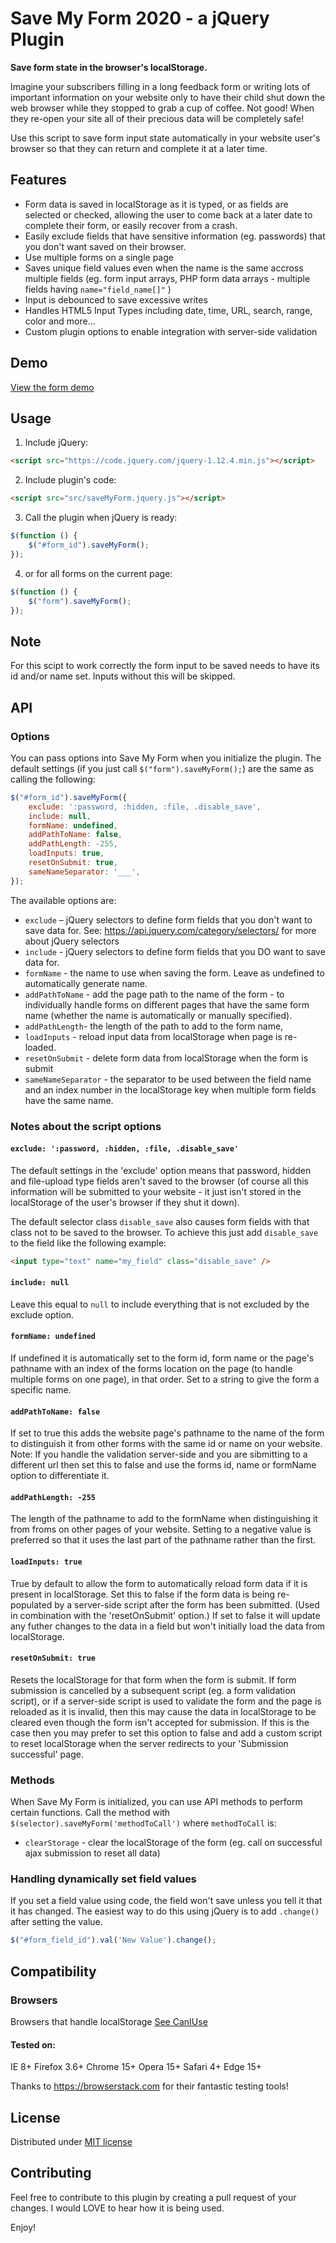 # Save My Form 2020 - a jQuery Plugin

**Save form state in the browser's localStorage.**

Imagine your subscribers filling in a long feedback form or writing lots of important information on your website only to have their child shut down the web browser while they stopped to grab a cup of coffee. Not good! When they re-open your site all of their precious data will be completely safe!

Use this script to save form input state automatically in your website user's browser so that they can return and complete it at a later time.

## Features

* Form data is saved in localStorage as it is typed, or as fields are selected or checked, allowing the user to come back at a later date to complete their form, or easily recover from a crash.
* Easily exclude fields that have sensitive information (eg. passwords) that you don't want saved on their browser.
* Use multiple forms on a single page
* Saves unique field values even when the name is the same accross multiple fields (eg. form input arrays, PHP form data arrays - multiple fields having `name="field_name[]"` )
* Input is debounced to save excessive writes
* Handles HTML5 Input Types including date, time, URL, search, range, color and more...
* Custom plugin options to enable integration with server-side validation

## Demo

[View the form demo](https://www.pauljones.co.nz/github/saveMyForm.jquery/demo/index.html)

## Usage

1. Include jQuery:

``` html
<script src="https://code.jquery.com/jquery-1.12.4.min.js"></script>
```

2. Include plugin's code:

``` html
<script src="src/saveMyForm.jquery.js"></script>
```

3. Call the plugin when jQuery is ready:

``` javascript
$(function () {
	$("#form_id").saveMyForm();
});
```

4. or for all forms on the current page:

``` javascript
$(function () {
	$("form").saveMyForm();
});
```

## Note

For this scipt to work correctly the form input to be saved needs to have its id and/or name set. Inputs without this will be skipped.

## API

### Options

You can pass options into Save My Form when you initialize the plugin. The default settings (if you just call `$("form").saveMyForm();`) are the same as calling the following:

``` javascript
$("#form_id").saveMyForm({
	exclude: ':password, :hidden, :file, .disable_save',
	include: null,
	formName: undefined,
	addPathToName: false,
	addPathLength: -255,
	loadInputs: true,
	resetOnSubmit: true,
	sameNameSeparator: '___',
});
```

The available options are:
* `exclude` – jQuery selectors to define form fields that you don't want to save data for. See: https://api.jquery.com/category/selectors/ for more about jQuery selectors
* `include` - jQuery selectors to define form fields that you DO want to save data for. 
* `formName` - the name to use when saving the form. Leave as undefined to automatically generate name.
* `addPathToName` - add the page path to the name of the form - to individually handle forms on different pages that have the same form name (whether the name is automatically or manually specified).
* `addPathLength`- the length of the path to add to the form name,
* `loadInputs` - reload input data from localStorage when page is re-loaded. 
* `resetOnSubmit` - delete form data from localStorage when the form is submit 
* `sameNameSeparator` - the separator to be used between the field name and an index number in the localStorage key when multiple form fields have the same name.

### Notes about the script options

#### `exclude: ':password, :hidden, :file, .disable_save'`

The default settings in the 'exclude' option means that password, hidden and file-upload type fields aren't saved to the browser (of course all this information will be submitted to your website - it just isn't stored in the localStorage of the user's browser if they shut it down). 

The default selector class `disable_save` also causes form fields with that class not to be saved to the browser. To achieve this just add `disable_save` to the field like the following example:

``` html
<input type="text" name="my_field" class="disable_save" />
```

#### `include: null`

Leave this equal to `null` to include everything that is not excluded by the exclude option.

#### `formName: undefined`

If undefined it is automatically set to the form id, form name or the page's pathname with an index of the forms location on the page (to handle multiple forms on one page), in that order. Set to a string to give the form a specific name.

#### `addPathToName: false`

If set to true this adds the website page's pathname to the name of the form to distinguish it from other forms with the same id or name on your website. Note: If you handle the validation server-side and you are sibmitting to a different url then set this to false and use the forms id, name or formName option to differentiate it.

#### `addPathLength: -255`

The length of the pathname to add to the formName when distinguishing it from froms on other pages of your website. Setting to a negative value is preferred so that it uses the last part of the pathname rather than the first.

#### `loadInputs: true`

True by default to allow the form to automatically reload form data if it is present in localStorage. Set this to false if the form data is being re-populated by a server-side script after the form has been submitted. (Used in combination with the 'resetOnSubmit' option.) If set to false it will update any futher changes to the data in a field but won't initially load the data from localStorage.

#### `resetOnSubmit: true`

Resets the localStorage for that form when the form is submit. If form submission is cancelled by a subsequent script (eg. a form validation script), or if a server-side script is used to validate the form and the page is reloaded as it is invalid, then this may cause the data in localStorage to be cleared even though the form isn't accepted for submission. If this is the case then you may prefer to set this option to false and add a custom script to reset localStorage when the server redirects to your 'Submission successful' page.

### Methods

When Save My Form is initialized, you can use API methods to perform certain functions. Call the method with `$(selector).saveMyForm('methodToCall')` where `methodToCall` is:

* `clearStorage` - clear the localStorage of the form (eg. call on successful ajax submission to reset all data)

### Handling dynamically set field values

If you set a field value using code, the field won't save unless you tell it that it has changed. The easiest way to do this using jQuery is to add `.change()` after setting the value.

``` javascript
$("#form_field_id").val('New Value').change();
```

## Compatibility

### Browsers

Browsers that handle localStorage [See CanIUse](https://caniuse.com/#search=localStorage)

#### Tested on:
IE 8+
Firefox 3.6+
Chrome 15+
Opera 15+
Safari 4+
Edge 15+

Thanks to https://browserstack.com for their fantastic testing tools!

## License

Distributed under [MIT license](https://github.com/pjjonesnz/saveMyForm.jquery/blob/master/LICENSE.md)

## Contributing

Feel free to contribute to this plugin by creating a pull request of your changes. I would LOVE to hear how it is being used.

Enjoy!